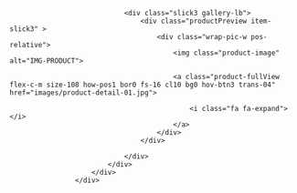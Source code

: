 <div class="col-md-6 col-lg-7 p-b-30">
						<div class="p-l-25 p-r-30 p-lr-0-lg">
							<div class="wrap-slick3 flex-sb flex-w">
								<!-- <div class="wrap-slick3-dots"></div> -->
								<div class="wrap-slick3-arrows flex-sb-m flex-w"></div>

								<div class="slick3 gallery-lb">
									<div class="productPreview item-slick3" >
										<div class="wrap-pic-w pos-relative">
											<img class="product-image"  alt="IMG-PRODUCT">

											<a class="product-fullView flex-c-m size-108 how-pos1 bor0 fs-16 cl10 bg0 hov-btn3 trans-04" href="images/product-detail-01.jpg">
												
												<i class="fa fa-expand"></i>
											</a>
										</div>
									</div>

								</div>
							</div>
						</div>
					</div>